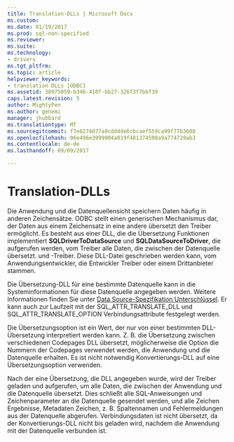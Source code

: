 ```yaml
---
title: Translation-DLLs | Microsoft Docs
ms.custom: 
ms.date: 01/19/2017
ms.prod: sql-non-specified
ms.reviewer: 
ms.suite: 
ms.technology:
- drivers
ms.tgt_pltfrm: 
ms.topic: article
helpviewer_keywords:
- translation DLLs [ODBC]
ms.assetid: 38975059-b346-410f-bb27-326f3f7bbf39
caps.latest.revision: 5
author: MightyPen
ms.author: genemi
manager: jhubbard
ms.translationtype: MT
ms.sourcegitcommit: f7e6274d77a9cdd4de6cbcaef559ca99f77b3608
ms.openlocfilehash: 06e496e3999904a019f481374598a9a774729ab3
ms.contentlocale: de-de
ms.lasthandoff: 09/09/2017

---
```

# <a name="translation-dlls"></a>Translation-DLLs
Die Anwendung und die Datenquellensicht speichern Daten häufig in anderen Zeichensätze. ODBC stellt einen generischen Mechanismus dar, der Daten aus einem Zeichensatz in eine andere übersetzt den Treiber ermöglicht. Es besteht aus einer DLL, die die Übersetzung Funktionen implementiert **SQLDriverToDataSource** und **SQLDataSourceToDriver**, die aufgerufen werden, vom Treiber alle Daten, die zwischen der Datenquelle übersetzt. und -Treiber. Diese DLL-Datei geschrieben werden kann, vom Anwendungsentwickler, die Entwickler Treiber oder einem Drittanbieter stammen.  
  
 Die Übersetzung-DLL für eine bestimmte Datenquelle kann in die Systeminformationen für diese Datenquelle angegeben werden. Weitere Informationen finden Sie unter [Data Source-Spezifikation Unterschlüssel](../../../odbc/reference/install/data-source-specification-subkeys.md). Er kann auch zur Laufzeit mit der SQL_ATTR_TRANSLATE_DLL und SQL_ATTR_TRANSLATE_OPTION Verbindungsattribute festgelegt werden.  
  
 Die Übersetzungsoption ist ein Wert, der nur von einer bestimmten DLL-Übersetzung interpretiert werden kann. Z. B. die Übersetzung zwischen verschiedenen Codepages DLL übersetzt, möglicherweise die Option die Nummern der Codepages verwendet werden, die Anwendung und die Datenquelle erhalten. Es ist nicht notwendig Konvertierungs-DLL auf eine Übersetzungsoption verwenden.  
  
 Nach der eine Übersetzung, die DLL angegeben wurde, wird der Treiber geladen und aufgerufen, um alle Daten, die zwischen der Anwendung und die Datenquelle übersetzt. Dies schließt alle SQL-Anweisungen und Zeichenparameter an die Datenquelle gesendet werden, und alle Zeichen Ergebnisse, Metadaten Zeichen, z. B. Spaltennamen und Fehlermeldungen aus der Datenquelle abgerufen. Verbindungsdaten ist nicht übersetzt, da der Konvertierungs-DLL nicht bis geladen wird, nachdem die Anwendung mit der Datenquelle verbunden ist.
